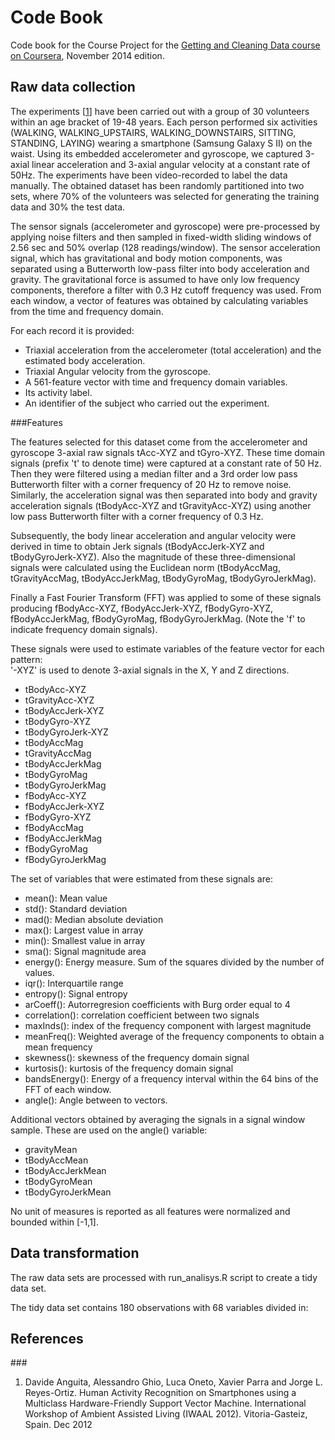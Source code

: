 Code Book
=========

Code book for the Course Project for the [Getting and Cleaning Data course on Coursera](https://www.coursera.org/course/getdata), November 2014 edition.

Raw data collection
-------------------

The experiments [[1](#references)] have been carried out with a group of 30 volunteers within an age bracket of 19-48 years. Each person performed six activities (WALKING, WALKING_UPSTAIRS, WALKING_DOWNSTAIRS, SITTING, STANDING, LAYING) wearing a smartphone (Samsung Galaxy S II) on the waist. Using its embedded accelerometer and gyroscope, we captured 3-axial linear acceleration and 3-axial angular velocity at a constant rate of 50Hz. The experiments have been video-recorded to label the data manually. The obtained dataset has been randomly partitioned into two sets, where 70% of the volunteers was selected for generating the training data and 30% the test data. 

The sensor signals (accelerometer and gyroscope) were pre-processed by applying noise filters and then sampled in fixed-width sliding windows of 2.56 sec and 50% overlap (128 readings/window). The sensor acceleration signal, which has gravitational and body motion components, was separated using a Butterworth low-pass filter into body acceleration and gravity. The gravitational force is assumed to have only low frequency components, therefore a filter with 0.3 Hz cutoff frequency was used. From each window, a vector of features was obtained by calculating variables from the time and frequency domain. 

For each record it is provided:

- Triaxial acceleration from the accelerometer (total acceleration) and the estimated body acceleration.
- Triaxial Angular velocity from the gyroscope. 
- A 561-feature vector with time and frequency domain variables. 
- Its activity label. 
- An identifier of the subject who carried out the experiment.


###Features

The features selected for this dataset come from the accelerometer and gyroscope 3-axial raw signals tAcc-XYZ and tGyro-XYZ. These time domain signals (prefix 't' to denote time) were captured at a constant rate of 50 Hz. Then they were filtered using a median filter and a 3rd order low pass Butterworth filter with a corner frequency of 20 Hz to remove noise. Similarly, the acceleration signal was then separated into body and gravity acceleration signals (tBodyAcc-XYZ and tGravityAcc-XYZ) using another low pass Butterworth filter with a corner frequency of 0.3 Hz. 

Subsequently, the body linear acceleration and angular velocity were derived in time to obtain Jerk signals (tBodyAccJerk-XYZ and tBodyGyroJerk-XYZ). Also the magnitude of these three-dimensional signals were calculated using the Euclidean norm (tBodyAccMag, tGravityAccMag, tBodyAccJerkMag, tBodyGyroMag, tBodyGyroJerkMag). 

Finally a Fast Fourier Transform (FFT) was applied to some of these signals producing fBodyAcc-XYZ, fBodyAccJerk-XYZ, fBodyGyro-XYZ, fBodyAccJerkMag, fBodyGyroMag, fBodyGyroJerkMag. (Note the 'f' to indicate frequency domain signals). 

These signals were used to estimate variables of the feature vector for each pattern:  
'-XYZ' is used to denote 3-axial signals in the X, Y and Z directions.

* tBodyAcc-XYZ
* tGravityAcc-XYZ
* tBodyAccJerk-XYZ
* tBodyGyro-XYZ
* tBodyGyroJerk-XYZ
* tBodyAccMag
* tGravityAccMag
* tBodyAccJerkMag
* tBodyGyroMag
* tBodyGyroJerkMag
* fBodyAcc-XYZ
* fBodyAccJerk-XYZ
* fBodyGyro-XYZ
* fBodyAccMag
* fBodyAccJerkMag
* fBodyGyroMag
* fBodyGyroJerkMag

The set of variables that were estimated from these signals are: 

* mean(): Mean value
* std(): Standard deviation
* mad(): Median absolute deviation 
* max(): Largest value in array
* min(): Smallest value in array
* sma(): Signal magnitude area
* energy(): Energy measure. Sum of the squares divided by the number of values. 
* iqr(): Interquartile range 
* entropy(): Signal entropy
* arCoeff(): Autorregresion coefficients with Burg order equal to 4
* correlation(): correlation coefficient between two signals
* maxInds(): index of the frequency component with largest magnitude
* meanFreq(): Weighted average of the frequency components to obtain a mean frequency
* skewness(): skewness of the frequency domain signal 
* kurtosis(): kurtosis of the frequency domain signal 
* bandsEnergy(): Energy of a frequency interval within the 64 bins of the FFT of each window.
* angle(): Angle between to vectors.

Additional vectors obtained by averaging the signals in a signal window sample. These are used on the angle() variable:

* gravityMean
* tBodyAccMean
* tBodyAccJerkMean
* tBodyGyroMean
* tBodyGyroJerkMean

No unit of measures is reported as all features were normalized and bounded within [-1,1].

Data transformation
-------------------

The raw data sets are processed with run_analisys.R script to create a tidy data set.


The tidy data set contains 180 observations with 68 variables divided in:


References
----------

###<a href="references"></a>
1. Davide Anguita, Alessandro Ghio, Luca Oneto, Xavier Parra and Jorge L. Reyes-Ortiz. Human Activity Recognition on Smartphones using a Multiclass Hardware-Friendly Support Vector Machine. International Workshop of Ambient Assisted Living (IWAAL 2012). Vitoria-Gasteiz, Spain. Dec 2012
